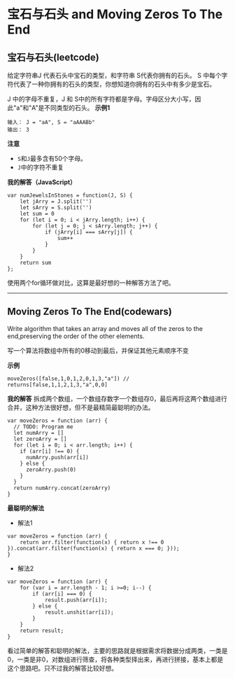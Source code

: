   # 宝石与石头 and Moving Zeros To The End

## 宝石与石头(leetcode)
给定字符串J 代表石头中宝石的类型，和字符串 S代表你拥有的石头。 S 中每个字符代表了一种你拥有的石头的类型，你想知道你拥有的石头中有多少是宝石。

J 中的字母不重复，J 和 S中的所有字符都是字母。字母区分大小写，因此"a"和"A"是不同类型的石头。
**示例1**
```
输入： J = "aA", S = "aAAABb"
输出： 3
```
**注意**
- `S`和`J`最多含有50个字母。
- `J`中的字符不重复

**我的解答（JavaScript）**
```
var numJewelsInStones = function(J, S) {
    let jArry = J.split('')
    let sArry = S.split('')
    let sum = 0
    for (let i = 0; i < jArry.length; i++) {
        for (let j = 0; j < sArry.length; j++) {
            if (jArry[i] === sArry[j]) {
                sum++
            }
        }
    }
    return sum
};
```
使用两个for循环做对比，这算是最好想的一种解答方法了吧。

---

## Moving Zeros To The End(codewars)
Write algorithm that takes an array and moves all of the zeros to the end,preserving the order of the other elements.

写一个算法将数组中所有的0移动到最后，并保证其他元素顺序不变

**示例**
```
moveZeros([false,1,0,1,2,0,1,3,"a"]) // returns[false,1,1,2,1,3,"a",0,0]
```

**我的解答**
拆成两个数组，一个数组存数字一个数组存0，最后再将这两个数组进行合并，这种方法很好想，但不是最精简最聪明的办法。
```
var moveZeros = function (arr) {
  // TODO: Program me
  let numArry = []
  let zeroArry = []
  for (let i = 0; i < arr.length; i++) {
    if (arr[i] !== 0) {
      numArry.push(arr[i])
    } else {
      zeroArry.push(0)
    }
  }
  return numArry.concat(zeroArry)
}
```

**最聪明的解法**
- 解法1
```
var moveZeros = function (arr) {
    return arr.filter(function(x) { return x !== 0 }).concat(arr.filter(function(x) { return x === 0; }));
}
```
- 解法2
```
var moveZeros = function (arr) {
    for (var i = arr.length - 1; i >=0; i--) {
        if (arr[i] === 0) {
            result.push(arr[i]);
        } else {
            result.unshit(arr[i]);
        }
    }
    return result;
}
```

看过简单的解答和聪明的解法，主要的思路就是根据需求将数据分成两类，一类是0，一类是非0，对数组进行筛查，将各种类型择出来，再进行拼接，基本上都是这个思路吧。只不过我的解答比较好想。


